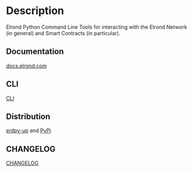 # Description
Elrond Python Command Line Tools for interacting with the Elrond Network (in general) and Smart Contracts (in particular). 

## Documentation
[docs.elrond.com](https://docs.elrond.com/sdk-and-tools/erdpy/erdpy/)

## CLI
[CLI](erdpy/CLI.md)

## Distribution
[erdpy-up](https://docs.elrond.com/sdk-and-tools/erdpy/installing-erdpy/) and [PyPi](https://pypi.org/project/erdpy/#history)

## CHANGELOG
[CHANGELOG](erdpy/CHANGELOG.md)
